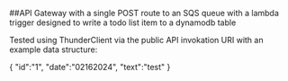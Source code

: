 ##API Gateway with a single POST route to an SQS queue with a lambda trigger designed to write a todo list item to a dynamodb table

Tested using ThunderClient via the public API invokation URI with an example data structure: 

{
  "id":"1",
  "date":"02162024",
  "text":"test"
}
